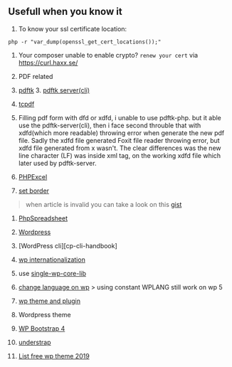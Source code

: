 ## Usefull when you know it

1.  To know your ssl certificate location:

  `php -r "var_dump(openssl_get_cert_locations());"`

1.  Your composer unable to enable crypto?
`renew your cert` via https://curl.haxx.se/

1.  PDF related

  2.  [pdftk](https://www.pdflabs.com/)
      3. [pdftk server(cli)](https://www.pdflabs.com/tools/pdftk-server/)

  2.  [tcpdf](https://tcpdf.org/)

  2.  Filling pdf form with dfd or xdfd, i unable to use pdftk-php. but it able use the
  pdftk-server(cli), then i face second throuble that with xdfd(which more readable) throwing error when generate the new pdf file. Sadly the xdfd file generated Foxit file reader throwing error, but xdfd file generated from x wasn't. The clear differences was the new line character (LF) was inside xml tag, on the working xdfd file which later used by pdftk-server.

1.  [PHPExcel](https://github.com/PHPOffice/PHPExcel "repo newer version will be PhpSpreadsheet")

  2.  [set border](http://www.craiglotter.co.za/2010/04/14/phpexcel-how-to-place-a-border-around-a-cell-range/ "article")
  > when article is invalid you can take a look on this [gist](https://gist.github.com/outman/3760142)

1.  [PhpSpreadsheet](https://github.com/PHPOffice/PhpSpreadsheet)

1. [Wordpress][wp]
  1. [WordPress cli][cp-cli-handbook]
  1. [wp internationalization][wp-i18n]
  1. use [single-wp-core-lib][single-wp]
  1. [change language on wp][wp-lang]
    > using constant WPLANG still work on wp 5

  1. [wp theme and plugin][wp-thm-pl]

1. Wordpress theme
  1. [WP Bootstrap 4][wp-b-4]
  1. [understrap][understrap]
  1. [List free wp theme 2019][wp-theme-19]

[wp]: https://codex.wordpress.org/
[wp-i18n]: https://i18n.svn.wordpress.org/
[single-wp]: https://wordpress.stackexchange.com/questions/57109/how-to-share-wordpress-core-library
[wp-lang]: https://codex.wordpress.org/Installing_WordPress_in_Your_Language#WordPress_v4.0_and_above
[wp-b-4]: https://wordpress.org/themes/wp-bootstrap-4/
[understrap]: https://github.com/understrap/understrap
[wp-theme-19]: https://athemes.com/collections/free-wordpress-themes
[wp-thm-pl]: https://wpackagist.org/
[wp-cli-handbook]: https://make.wordpress.org/cli/handbook/
